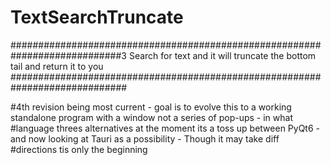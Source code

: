 # TextSearchTruncate
############################################################################3
Search for text and it will truncate the bottom tail and return it to you
#############################################################################

#4th revision being most current  - goal is to evolve this to a working standalone program with a window not a series of pop-ups - in what #language threes alternatives at the moment its a toss up between PyQt6 - and now looking at Tauri as a possibility - Though it may take diff #directions tis only the beginning
